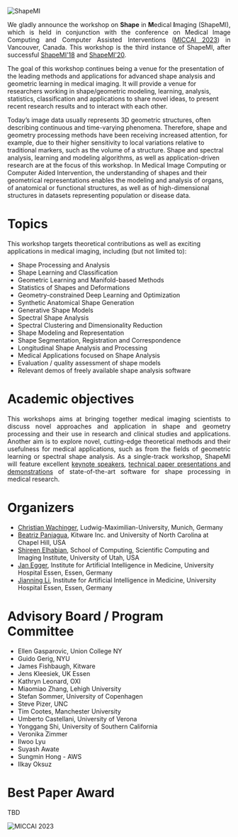 ![ShapeMI](images/LogoShapeMI.png "ShapeMI MICCAI 2023: 3rd Workshop on Shape in Medical Imaging")

<p align="justify"> We gladly announce the workshop on <span style="font-weight:bold">Shape</span> in <span style="font-weight:bold">M</span>edical <span style="font-weight:bold">I</span>maging (ShapeMI), which is held in conjunction with the conference on Medical Image Computing and Computer Assisted Interventions (<a href="https://conferences.miccai.org/2023/en/" target="_blank">MICCAI 2023</a>) in Vancouver, Canada. This workshop is the third instance of ShapeMI, after successful <a href="https://sesami.github.io/shapemi2018/" target="_blank">ShapeMI'18</a> and <a href="https://sesami.github.io/shapemi2010/" target="_blank">ShapeMI'20</a>.

The goal of this workshop continues being a venue for the presentation of the leading methods and applications for advanced shape analysis and geometric learning in medical imaging. It will provide a venue for researchers working in shape/geometric modeling, learning, analysis, statistics, classification and applications to share novel ideas, to present recent research results and to interact with each other.

Today’s image data usually represents 3D geometric structures, often describing continuous and time-varying phenomena. Therefore, shape and geometry processing methods have been receiving increased attention, for example, due to their higher sensitivity to local variations relative to traditional markers, such as the volume of a structure. Shape and spectral analysis, learning and modeling algorithms, as well as application-driven research are at the focus of this workshop. In Medical Image Computing or Computer Aided Intervention, the understanding of shapes and their geometrical representations enables the modeling and analysis of organs, of anatomical or functional structures, as well as of high-dimensional structures in datasets representing population or disease data.
 </p>

# Topics
This workshop targets theoretical contributions as well as exciting applications in medical imaging, including (but not limited to):

- Shape Processing and Analysis
- Shape Learning and Classification
- Geometric Learning and Manifold-based Methods
- Statistics of Shapes and Deformations
- Geometry-constrained Deep Learning and Optimization
- Synthetic Anatomical Shape Generation
- Generative Shape Models
- Spectral Shape Analysis
- Spectral Clustering and Dimensionality Reduction
- Shape Modeling and Representation
- Shape Segmentation, Registration and Correspondence
- Longitudinal Shape Analysis and Processing
- Medical Applications focused on Shape Analysis
- Evaluation / quality assessment of shape models
- Relevant demos of freely available shape analysis software

# Academic objectives
<p align="justify"> This workshops aims at bringing together medical imaging scientists to discuss novel approaches and application in shape and geometry processing and their use in research and clinical studies and applications. Another aim is to explore novel, cutting-edge theoretical methods and their usefulness for medical applications, such as from the fields of geometric learning or spectral shape analysis. As a single-track workshop, ShapeMI will feature excellent <a href="https://shapemi.github.io/keynotes/">keynote speakers</a>, <a href="https://shapemi.github.io/submission/">technical paper presentations and demonstrations</a> of state-of-the-art software for shape processing in medical research. </p>

# Organizers
- [Christian Wachinger](http://wachinger.devweb.mwn.de/people/), Ludwig-Maximilian-University, Munich, Germany
- [Beatriz Paniagua](https://www.kitware.com/beatriz-paniagua/), Kitware Inc. and University of North Carolina at Chapel Hill, USA
- [Shireen Elhabian](http://www.sci.utah.edu/~shireen/), School of Computing, Scientific Computing and Imaging Institute, University of Utah, USA
- [Jan Egger](http://www.janegger.de/), Institute for Artificial Intelligence in Medicine, University Hospital Essen, Essen, Germany
- [Jianning Li](https://scholar.google.com/citations?user=qPPTM_AAAAAJ&hl=en&authuser=2), Institute for Artificial Intelligence in Medicine, University Hospital Essen, Essen, Germany

# Advisory Board / Program Committee

- Ellen Gasparovic, Union College NY
- Guido Gerig, NYU 
- James Fishbaugh, Kitware
- Jens Kleesiek, UK Essen
- Kathryn Leonard, OXI 
- Miaomiao Zhang, Lehigh University
- Stefan Sommer, University of Copenhagen
- Steve Pizer, UNC
- Tim Cootes, Manchester University
- Umberto Castellani, University of Verona
- Yonggang Shi, University of Southern California
- Veronika Zimmer
- Ilwoo Lyu
- Suyash Awate
- Sungmin Hong - AWS
- Ilkay Oksuz



# Best Paper Award

TBD

![MICCAI 2023](images/miccai2023-logo.png "26th International Conference on Medical Image Computing and Computer Assisted Intervention, MICCAI 2023")


